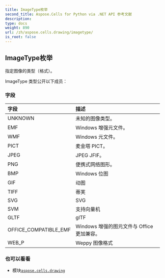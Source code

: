 ```yaml
---
title: ImageType枚举
second_title: Aspose.Cells for Python via .NET API 参考文献
description:
type: docs
weight: 890
url: /zh/aspose.cells.drawing/imagetype/
is_root: false
---
```

## ImageType枚举
指定图像的类型（格式）。



ImageType 类型公开以下成员：

### 字段
|字段|描述|
| :- | :- |
| UNKNOWN |未知的图像类型。|
| EMF | Windows 增强元文件。|
| WMF | Windows 元文件。|
| PICT |麦金塔 PICT。|
| JPEG | JPEG JFIF。|
| PNG |便携式网络图形。|
| BMP | Windows 位图|
| GIF |动图|
| TIFF |蒂芙|
| SVG |SVG|
| SVM |支持向量机|
| GLTF |glTF|
| OFFICE_COMPATIBLE_EMF | Windows 增强的图元文件与 Office 更加兼容。|
| WEB_P | Weppy 图像格式|



### 也可以看看
* 模块[`aspose.cells.drawing`](..)
